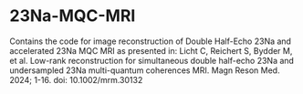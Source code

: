 # 23Na-MQC-MRI
Contains the code for image reconstruction of Double Half-Echo 23Na and accelerated 23Na MQC MRI as presented in:
Licht C, Reichert S, Bydder M, et al. Low-rank reconstruction for simultaneous double half-echo 23Na and undersampled 23Na multi-quantum coherences MRI. Magn Reson Med. 2024; 1-16. doi: 10.1002/mrm.30132
